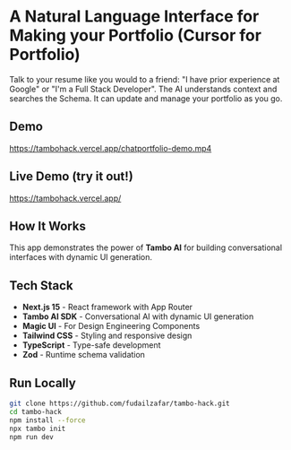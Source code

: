 # A Natural Language Interface for Making your Portfolio (Cursor for Portfolio)

Talk to your resume like you would to a friend: "I have prior experience at Google" or "I'm a Full Stack Developer". The AI understands context and searches the Schema. It can update and manage your portfolio as you go.

## Demo
https://tambohack.vercel.app/chatportfolio-demo.mp4

## Live Demo (try it out!)

https://tambohack.vercel.app/

## How It Works

This app demonstrates the power of **Tambo AI** for building conversational interfaces with dynamic UI generation.

## Tech Stack

- **Next.js 15** - React framework with App Router
- **Tambo AI SDK** - Conversational AI with dynamic UI generation
- **Magic UI** - For Design Engineering Components
- **Tailwind CSS** - Styling and responsive design
- **TypeScript** - Type-safe development
- **Zod** - Runtime schema validation

## Run Locally

```bash
git clone https://github.com/fudailzafar/tambo-hack.git
cd tambo-hack
npm install --force
npx tambo init
npm run dev
```